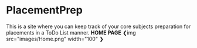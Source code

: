 # PlacementPrep
This is a site where you can keep track of your core subjects preparation  for placements in a ToDo List manner. 
**HOME PAGE**
❮img src="images/Home.png" width="100" ❯
